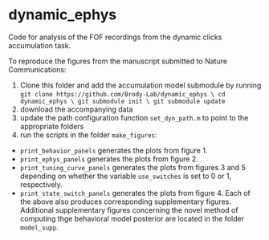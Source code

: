 # dynamic_ephys
Code for analysis of the FOF recordings from the dynamic clicks accumulation task.

To reproduce the figures from the manuscript submitted to Nature Communications:
1. Clone this folder and add the accumulation model submodule by running
`git clone https://github.com/Brody-Lab/dynamic_ephys \
cd dynamic_ephys \
git submodule init \
git submodule update`
2. download the accompanying data
3. update the path configuration function `set_dyn_path.m` to point to the appropriate folders
4. run the scripts in the folder `make_figures`:
  - `print_behavior_panels` generates the plots from figure 1.
  - `print_ephys_panels` generates the plots from figure 2.
  - `print_tuning_curve_panels` generates the plots from figures 3 and 5 depending on whether the variable `use_switches` is set to 0 or 1, respectively.
  - `print_state_switch_panels` generates the plots from figure 4.
Each of the above also produces corresponding supplementary figures. Additional supplementary figures concerning the novel method of computing thge behavioral model posterior are located in the folder `model_supp`.
